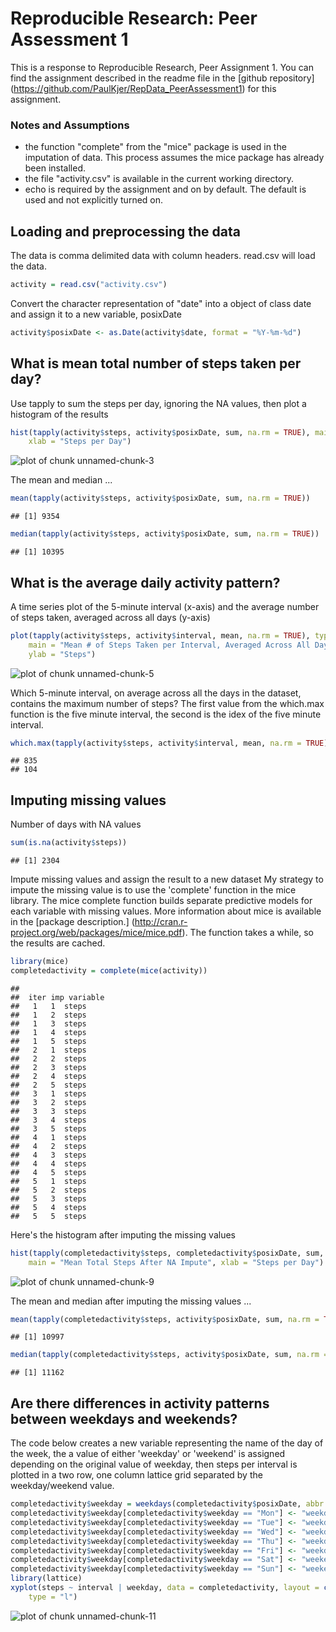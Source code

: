 # Reproducible Research: Peer Assessment 1

This is a response to Reproducible Research, Peer Assignment 1.  You can find the assignment 
described in the readme file in the [github repository] (https://github.com/PaulKjer/RepData_PeerAssessment1) for this assignment.

###  Notes and Assumptions
- the function "complete" from the "mice" package is used in the imputation of data.  This process assumes the mice package has already been installed. 
- the file "activity.csv" is available in the current working directory.
- echo is required by the assignment and on by default.  The default is used and not explicitly turned on.

## Loading and preprocessing the data
The data is comma delimited data with column headers.  read.csv will load the data.

```r
activity = read.csv("activity.csv")
```


Convert the character representation of "date" into a object of class date and assign it to a new variable, posixDate

```r
activity$posixDate <- as.Date(activity$date, format = "%Y-%m-%d")
```


## What is mean total number of steps taken per day?
Use tapply to sum the steps per day, ignoring the NA values, then plot a histogram of the results

```r
hist(tapply(activity$steps, activity$posixDate, sum, na.rm = TRUE), main = "Mean Total Steps", 
    xlab = "Steps per Day")
```

![plot of chunk unnamed-chunk-3](figure/unnamed-chunk-3.png) 


The mean and median ...

```r
mean(tapply(activity$steps, activity$posixDate, sum, na.rm = TRUE))
```

```
## [1] 9354
```

```r
median(tapply(activity$steps, activity$posixDate, sum, na.rm = TRUE))
```

```
## [1] 10395
```



## What is the average daily activity pattern?

A time series plot of the 5-minute interval (x-axis) and the average number of steps taken, averaged across all days (y-axis)

```r
plot(tapply(activity$steps, activity$interval, mean, na.rm = TRUE), type = "l", 
    main = "Mean # of Steps Taken per Interval, Averaged Across All Days", xlab = "Interval", 
    ylab = "Steps")
```

![plot of chunk unnamed-chunk-5](figure/unnamed-chunk-5.png) 


Which 5-minute interval, on average across all the days in the dataset, contains the maximum number of steps?  The first value from the which.max function is the five minute interval, the second is the idex of the five minute interval. 


```r
which.max(tapply(activity$steps, activity$interval, mean, na.rm = TRUE))
```

```
## 835 
## 104
```


## Imputing missing values

Number of days with NA values

```r
sum(is.na(activity$steps))
```

```
## [1] 2304
```


Impute missing values and assign the result to a new dataset
My strategy to impute the missing value is to use the 'complete' function in the mice library. The mice complete function builds separate predictive models for each variable with missing values.  More information  about mice is available in the [package description.] (http://cran.r-project.org/web/packages/mice/mice.pdf).  The function takes a while, so the results are cached. 


```r
library(mice)
completedactivity = complete(mice(activity))
```

```
## 
##  iter imp variable
##   1   1  steps
##   1   2  steps
##   1   3  steps
##   1   4  steps
##   1   5  steps
##   2   1  steps
##   2   2  steps
##   2   3  steps
##   2   4  steps
##   2   5  steps
##   3   1  steps
##   3   2  steps
##   3   3  steps
##   3   4  steps
##   3   5  steps
##   4   1  steps
##   4   2  steps
##   4   3  steps
##   4   4  steps
##   4   5  steps
##   5   1  steps
##   5   2  steps
##   5   3  steps
##   5   4  steps
##   5   5  steps
```


Here's the histogram after imputing the missing values

```r
hist(tapply(completedactivity$steps, completedactivity$posixDate, sum, na.rm = TRUE), 
    main = "Mean Total Steps After NA Impute", xlab = "Steps per Day")
```

![plot of chunk unnamed-chunk-9](figure/unnamed-chunk-9.png) 


The mean and median after imputing the missing values ... 

```r
mean(tapply(completedactivity$steps, activity$posixDate, sum, na.rm = TRUE))
```

```
## [1] 10997
```

```r
median(tapply(completedactivity$steps, activity$posixDate, sum, na.rm = TRUE))
```

```
## [1] 11162
```



## Are there differences in activity patterns between weekdays and weekends?

The code below creates a new variable representing the name of the day of the week, the a value of either 'weekday' or 'weekend' is assigned depending on the original value of weekday, then steps per interval is plotted in a two row, one column lattice grid separated by the weekday/weekend value.

```r
completedactivity$weekday = weekdays(completedactivity$posixDate, abbr = TRUE)
completedactivity$weekday[completedactivity$weekday == "Mon"] <- "weekday"
completedactivity$weekday[completedactivity$weekday == "Tue"] <- "weekday"
completedactivity$weekday[completedactivity$weekday == "Wed"] <- "weekday"
completedactivity$weekday[completedactivity$weekday == "Thu"] <- "weekday"
completedactivity$weekday[completedactivity$weekday == "Fri"] <- "weekday"
completedactivity$weekday[completedactivity$weekday == "Sat"] <- "weekend"
completedactivity$weekday[completedactivity$weekday == "Sun"] <- "weekend"
library(lattice)
xyplot(steps ~ interval | weekday, data = completedactivity, layout = c(1, 2), 
    type = "l")
```

![plot of chunk unnamed-chunk-11](figure/unnamed-chunk-11.png) 



